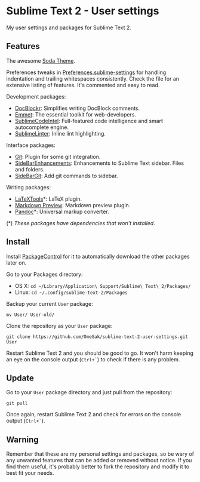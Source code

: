 Sublime Text 2 - User settings
==============================
My user settings and packages for Sublime Text 2.

## Features
The awesome [Soda Theme](https://github.com/buymeasoda/soda-theme/).

Preferences tweaks in [Preferences.sublime-settings](/blob/master/Preferences.sublime-settings) for handling indentation and trailing whitespaces consistently. Check the file for an extensive listing of features. It's commented and easy to read.

Development packages:
* [DocBlockr](https://github.com/spadgos/sublime-jsdocs): Simplifies writing DocBlock comments.
* [Emmet](http://emmet.io/): The essential toolkit for web-developers.
* [SublimeCodeIntel](https://github.com/Kronuz/SublimeCodeIntel): Full-featured code intelligence and smart autocomplete engine.
* [SublimeLinter](https://github.com/SublimeLinter/SublimeLinter): Inline lint highlighting.

Interface packages:
* [Git](https://github.com/kemayo/sublime-text-2-git): Plugin for some git integration.
* [SideBarEnhancements](https://github.com/titoBouzout/SideBarEnhancements): Enhancements to Sublime Text sidebar. Files and folders.
* [SideBarGit](https://github.com/SublimeText/SideBarGit): Add git commands to sidebar.

Writing packages:
* [LaTeXTools](https://github.com/SublimeText/LaTeXTools)*: LaTeX plugin.
* [Markdown Preview](https://github.com/revolunet/sublimetext-markdown-preview): Markdown preview plugin.
* [Pandoc](https://github.com/jgm/pandoc)*: Universal markup converter.

(*) _These packages have dependencies that won't installed_.

## Install
Install [PackageControl](http://wbond.net/sublime_packages/package_control) for it to automatically download the other packages later on.

Go to your Packages directory:
* OS X: `cd ~/Library/Application\ Support/Sublime\ Text\ 2/Packages/`
* Linux: `cd ~/.config/sublime-text-2/Packages`

Backup your current `User` package:

```
mv User/ User-old/
```

Clone the repository as your `User` package:

```
git clone https://github.com/OmeGak/sublime-text-2-user-settings.git User
```

Restart Sublime Text 2 and you should be good to go. It won't harm keeping an eye on the console output (`` Ctrl+` ``) to check if there is any problem.

## Update
Go to your `User` package directory and just pull from the repository:

```
git pull
```

Once again, restart Sublime Text 2 and check for errors on the console output (`` Ctrl+` ``).

## Warning
Remember that these are my personal settings and packages, so be wary of any unwanted features that can be added or removed without notice. If you find them useful, it's probably better to fork the repository and modify it to best fit your needs.